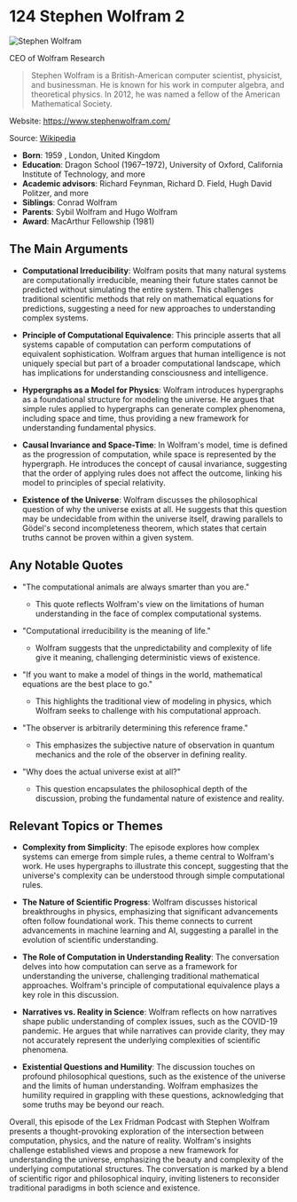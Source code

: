 # 124 Stephen Wolfram 2


![Stephen Wolfram](https://encrypted-tbn0.gstatic.com/licensed-image?q=tbn:ANd9GcQ8Qus9qRR-R9F39hj5POhiq5c785Dx3pH0dNbo3EvYomx12f77QB8LzoNbgFPWgQBAuJzL&s=19)

CEO of Wolfram Research

> Stephen Wolfram is a British-American computer scientist, physicist, and businessman. He is known for his work in computer algebra, and theoretical physics. In 2012, he was named a fellow of the American Mathematical Society.

Website: https://www.stephenwolfram.com/

Source: [Wikipedia](https://en.wikipedia.org/wiki/Stephen_Wolfram)

- **Born**: 1959 , London, United Kingdom
- **Education**: Dragon School (1967–1972), University of Oxford, California Institute of Technology, and more
- **Academic advisors**: Richard Feynman, Richard D. Field, Hugh David Politzer, and more
- **Siblings**: Conrad Wolfram
- **Parents**: Sybil Wolfram and Hugo Wolfram
- **Award**: MacArthur Fellowship (1981)


## The Main Arguments

- **Computational Irreducibility**: Wolfram posits that many natural systems are computationally irreducible, meaning their future states cannot be predicted without simulating the entire system. This challenges traditional scientific methods that rely on mathematical equations for predictions, suggesting a need for new approaches to understanding complex systems.

- **Principle of Computational Equivalence**: This principle asserts that all systems capable of computation can perform computations of equivalent sophistication. Wolfram argues that human intelligence is not uniquely special but part of a broader computational landscape, which has implications for understanding consciousness and intelligence.

- **Hypergraphs as a Model for Physics**: Wolfram introduces hypergraphs as a foundational structure for modeling the universe. He argues that simple rules applied to hypergraphs can generate complex phenomena, including space and time, thus providing a new framework for understanding fundamental physics.

- **Causal Invariance and Space-Time**: In Wolfram's model, time is defined as the progression of computation, while space is represented by the hypergraph. He introduces the concept of causal invariance, suggesting that the order of applying rules does not affect the outcome, linking his model to principles of special relativity.

- **Existence of the Universe**: Wolfram discusses the philosophical question of why the universe exists at all. He suggests that this question may be undecidable from within the universe itself, drawing parallels to Gödel's second incompleteness theorem, which states that certain truths cannot be proven within a given system.

## Any Notable Quotes

- "The computational animals are always smarter than you are."
  - This quote reflects Wolfram's view on the limitations of human understanding in the face of complex computational systems.

- "Computational irreducibility is the meaning of life."
  - Wolfram suggests that the unpredictability and complexity of life give it meaning, challenging deterministic views of existence.

- "If you want to make a model of things in the world, mathematical equations are the best place to go."
  - This highlights the traditional view of modeling in physics, which Wolfram seeks to challenge with his computational approach.

- "The observer is arbitrarily determining this reference frame."
  - This emphasizes the subjective nature of observation in quantum mechanics and the role of the observer in defining reality.

- "Why does the actual universe exist at all?"
  - This question encapsulates the philosophical depth of the discussion, probing the fundamental nature of existence and reality.

## Relevant Topics or Themes

- **Complexity from Simplicity**: The episode explores how complex systems can emerge from simple rules, a theme central to Wolfram's work. He uses hypergraphs to illustrate this concept, suggesting that the universe's complexity can be understood through simple computational rules.

- **The Nature of Scientific Progress**: Wolfram discusses historical breakthroughs in physics, emphasizing that significant advancements often follow foundational work. This theme connects to current advancements in machine learning and AI, suggesting a parallel in the evolution of scientific understanding.

- **The Role of Computation in Understanding Reality**: The conversation delves into how computation can serve as a framework for understanding the universe, challenging traditional mathematical approaches. Wolfram's principle of computational equivalence plays a key role in this discussion.

- **Narratives vs. Reality in Science**: Wolfram reflects on how narratives shape public understanding of complex issues, such as the COVID-19 pandemic. He argues that while narratives can provide clarity, they may not accurately represent the underlying complexities of scientific phenomena.

- **Existential Questions and Humility**: The discussion touches on profound philosophical questions, such as the existence of the universe and the limits of human understanding. Wolfram emphasizes the humility required in grappling with these questions, acknowledging that some truths may be beyond our reach.

Overall, this episode of the Lex Fridman Podcast with Stephen Wolfram presents a thought-provoking exploration of the intersection between computation, physics, and the nature of reality. Wolfram's insights challenge established views and propose a new framework for understanding the universe, emphasizing the beauty and complexity of the underlying computational structures. The conversation is marked by a blend of scientific rigor and philosophical inquiry, inviting listeners to reconsider traditional paradigms in both science and existence.